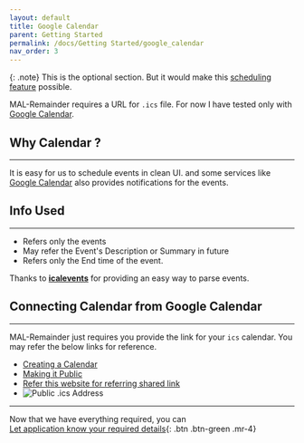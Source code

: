 ```yaml
---
layout: default
title: Google Calendar
parent: Getting Started
permalink: /docs/Getting Started/google_calendar
nav_order: 3
---
```


{: .note}
This is the optional section. But it would make this [scheduling feature](../../#automation) possible.

MAL-Remainder requires a URL for `.ics` file. For now I have tested only with [Google Calendar](https://www.google.com/calendar/about/). 


## Why Calendar ?
---

It is easy for us to schedule events in clean UI. and some services like [Google Calendar](https://www.google.com/calendar/about/) also provides notifications for the events.

## Info Used
---

* Refers only the events
* May refer the Event's Description or Summary in future
* Refers only the End time of the event.


Thanks to **[icalevents](https://github.com/jazzband/icalevents)** for providing an easy way to parse events. 

## Connecting Calendar from Google Calendar
---

MAL-Remainder just requires you provide the link for your `ics` calendar.
You may refer the below links for reference.

* [Creating a Calendar](https://support.google.com/calendar/answer/37095?hl=en "Creating a calendar")
* [Making it Public](https://support.google.com/calendar/answer/37083 "Making your calendar public")
* [Refer this website for referring shared link](https://simplify-everything.com/en/blog/2019/09/30/how-to-get-your-secret-address-in-ical-format-on-google-calendar/ "How to get your Secret address in iCal format on Google Calendar")
* ![Public .ics Address](https://storage.googleapis.com/gcs.ireloca.com/simplify-everything/2019/09/561afde5-copy-secret-address-ical.jpg "address of ur public ics file")

----

Now that we have everything required, you can <br>
[Let application know your required details](./feeding_values){: .btn .btn-green .mr-4}

